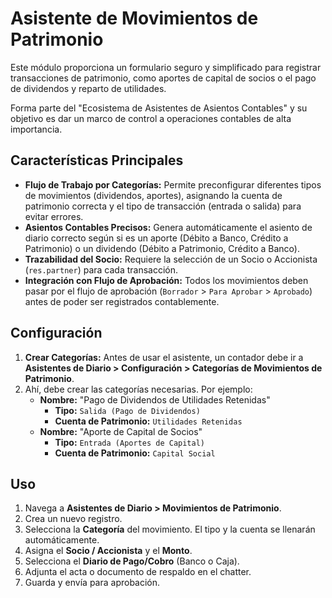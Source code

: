 # Asistente de Movimientos de Patrimonio

Este módulo proporciona un formulario seguro y simplificado para registrar transacciones de patrimonio, como aportes de capital de socios o el pago de dividendos y reparto de utilidades.

Forma parte del "Ecosistema de Asistentes de Asientos Contables" y su objetivo es dar un marco de control a operaciones contables de alta importancia.

## Características Principales

- **Flujo de Trabajo por Categorías:** Permite preconfigurar diferentes tipos de movimientos (dividendos, aportes), asignando la cuenta de patrimonio correcta y el tipo de transacción (entrada o salida) para evitar errores.
- **Asientos Contables Precisos:** Genera automáticamente el asiento de diario correcto según si es un aporte (Débito a Banco, Crédito a Patrimonio) o un dividendo (Débito a Patrimonio, Crédito a Banco).
- **Trazabilidad del Socio:** Requiere la selección de un Socio o Accionista (`res.partner`) para cada transacción.
- **Integración con Flujo de Aprobación:** Todos los movimientos deben pasar por el flujo de aprobación (`Borrador` > `Para Aprobar` > `Aprobado`) antes de poder ser registrados contablemente.

## Configuración

1. **Crear Categorías:** Antes de usar el asistente, un contador debe ir a **Asistentes de Diario > Configuración > Categorías de Movimientos de Patrimonio**.
2. Ahí, debe crear las categorías necesarias. Por ejemplo:
    - **Nombre:** "Pago de Dividendos de Utilidades Retenidas"
        - **Tipo:** `Salida (Pago de Dividendos)`
        - **Cuenta de Patrimonio:** `Utilidades Retenidas`
    - **Nombre:** "Aporte de Capital de Socios"
        - **Tipo:** `Entrada (Aportes de Capital)`
        - **Cuenta de Patrimonio:** `Capital Social`

## Uso

1. Navega a **Asistentes de Diario > Movimientos de Patrimonio**.
2. Crea un nuevo registro.
3. Selecciona la **Categoría** del movimiento. El tipo y la cuenta se llenarán automáticamente.
4. Asigna el **Socio / Accionista** y el **Monto**.
5. Selecciona el **Diario de Pago/Cobro** (Banco o Caja).
6. Adjunta el acta o documento de respaldo en el chatter.
7. Guarda y envía para aprobación.
